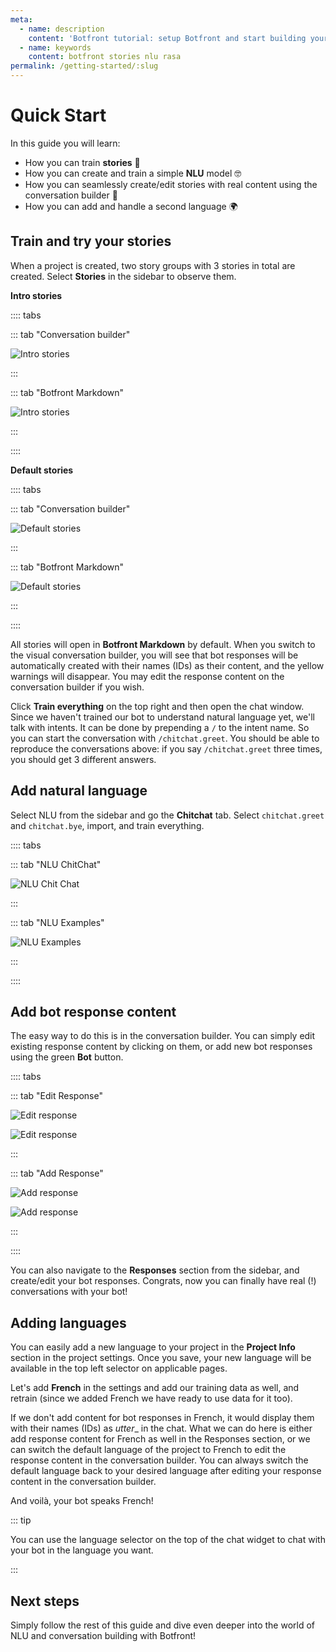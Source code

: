 ```yaml
---
meta:
  - name: description
    content: 'Botfront tutorial: setup Botfront and start building your Rasa chatbot'
  - name: keywords
    content: botfront stories nlu rasa
permalink: /getting-started/:slug
---
```


# Quick Start

In this guide you will learn:

- How you can train **stories** 📖
- How you can create and train a simple **NLU** model 🤓
- How you can seamlessly create/edit stories with real content using the conversation builder 💬
- How you can add and handle a second language 🌍

## Train and try your stories

When a project is created, two story groups with 3 stories in total are created. Select **Stories** in the sidebar to observe them.

**Intro stories**

:::: tabs

::: tab "Conversation builder"

![Intro stories](../../images/intro_stories_cob_1.png)

:::

::: tab "Botfront Markdown"

![Intro stories](../../images/intro_stories_bf_1.png)

:::

::::

**Default stories**

:::: tabs

::: tab "Conversation builder"

![Default stories](../../images/default_stories_cob_1.png)

:::

::: tab "Botfront Markdown"

![Default stories](../../images/default_stories_bf_1.png)

:::

::::

All stories will open in **Botfront Markdown** by default. When you switch to the visual conversation builder, you will see that bot responses will be automatically created with their names (IDs) as their content, and the yellow warnings will disappear. You may edit the response content on the conversation builder if you wish.

Click **Train everything** on the top right and then open the chat window. Since we haven't trained our bot to understand natural language yet, we'll talk with intents. It can be done by prepending a `/` to the intent name. So you can start the conversation with `/chitchat.greet`. You should be able to reproduce the conversations above: if you say `/chitchat.greet` three times, you should get 3 different answers.

## Add natural language

Select NLU from the sidebar and go the **Chitchat** tab. Select `chitchat.greet` and `chitchat.bye`, import, and train everything.

:::: tabs

::: tab "NLU ChitChat"

![NLU Chit Chat](../../images/nlu_chitchat_selected.png)

:::

::: tab "NLU Examples"

![NLU Examples](../../images/nlu_examples_chitchat_bye.png)

:::

::::

## Add bot response content

The easy way to do this is in the conversation builder. You can simply edit existing response content by clicking on them, or add new bot responses using the green **Bot** button.

:::: tabs

::: tab "Edit Response"

![Edit response](../../images/edit_bot_response_cob_1.png)

![Edit response](../../images/edit_bot_response_cob_2.png)

:::

::: tab "Add Response"

![Add response](../../images/add_bot_response_cob_1.png)

![Add response](../../images/add_bot_response_cob_2.png)

:::

::::

You can also navigate to the **Responses** section from the sidebar, and create/edit your bot responses. Congrats, now you can finally have real (!) conversations with your bot!

## Adding languages

You can easily add a new language to your project in the **Project Info** section in the project settings. Once you save, your new language will be available in the top left selector on applicable pages.

Let's add **French** in the settings and add our training data as well, and retrain (since we added French we have ready to use data for it too).

If we don't add content for bot responses in French, it would display them with their names (IDs) as _utter__ in the chat. What we can do here is either add response content for French as well in the Responses section, or we can switch the default language of the project to French to edit the response content in the conversation builder. You can always switch the default language back to your desired language after editing your response content in the conversation builder.

And voilà, your bot speaks French!

::: tip

You can use the language selector on the top of the chat widget to chat with your bot in the language you want.

:::

## Next steps

Simply follow the rest of this guide and dive even deeper into the world of NLU and conversation building with Botfront!
